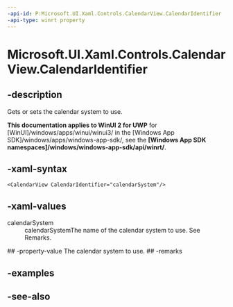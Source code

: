 ```yaml
---
-api-id: P:Microsoft.UI.Xaml.Controls.CalendarView.CalendarIdentifier
-api-type: winrt property
---
```


<!-- Property syntax
public string CalendarIdentifier { get;  set; }
-->

# Microsoft.UI.Xaml.Controls.CalendarView.CalendarIdentifier

## -description
Gets or sets the calendar system to use.

**This documentation applies to WinUI 2 for UWP** for [WinUI]/windows/apps/winui/winui3/ in the [Windows App SDK]/windows/apps/windows-app-sdk/, see the **[Windows App SDK namespaces]/windows/windows-app-sdk/api/winrt/**.

## -xaml-syntax
```xaml
<CalendarView CalendarIdentifier="calendarSystem"/>
```


## -xaml-values
<dl><dt>calendarSystem</dt><dd>calendarSystemThe name of the calendar system to use. See Remarks.</dd>
</dl>
## -property-value
The calendar system to use.
## -remarks
<!--Borrow from remarks for DatePicker.CalendarSystem.-->

## -examples

## -see-also
